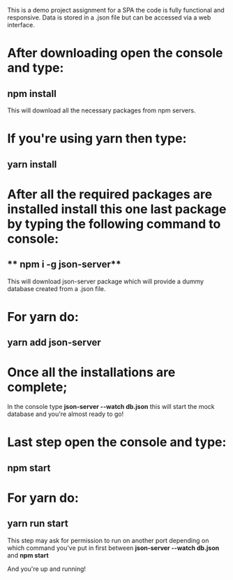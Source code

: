 This is a demo project assignment for a SPA the code is fully functional and responsive. Data is stored in a .json file but can be accessed via a web interface.

# After downloading open the console and type:
##  npm install
This will download all the necessary packages from npm servers.

# If you're using **yarn** then type:
## yarn install

# After all the required packages are installed install this one last package by typing the following command to console:
## ** npm  i  -g  json-server**
This will download json-server package which will provide a dummy database created from a .json file.

# For **yarn** do:
## yarn add json-server

# Once all the installations are complete;
In the console type **json-server --watch db.json** this will start the mock database and you're almost ready to go!

# Last step open the console and type:
## npm start

# For **yarn** do:
## yarn run start

This step may ask for permission to run on another port depending on which command you've put in first between **json-server --watch db.json** and **npm start**

And you're up and running!
